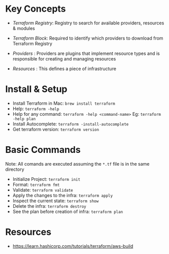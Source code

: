 # Key Concepts
- *Terraform Registry*: Registry to search for available providers, resources & modules

- *Terraform Block*: Required to identify which providers to download from Terraform Registry

- *Providers* : Providers are plugins that implement resource types and is responsible for creating and managing resources

- *Resources* : This defines a piece of infrastructure

# Install & Setup
- Install Terraform in Mac: `brew install terraform`
- Help: `terraform -help`
- Help for any command: `terraform -help <command-name>`
Eg: `terraform -help plan`
- Install Autocomplete: `terraform -install-autocomplete`
- Get terraform version: `terraform version`



# Basic Commands
Note: All comands are executed assuming the `*.tf` file is in the same directory

- Initialize Project: `terraform init`
- Format: `terraform fmt`
- Validate: `terraform validate`
- Apply the changes to the infra: `terraform apply`
- Inspect the current state: `terraform show`
- Delete the infra: `terraform destroy`
- See the plan before creation of infra: `terraform plan`


# Resources
- https://learn.hashicorp.com/tutorials/terraform/aws-build

